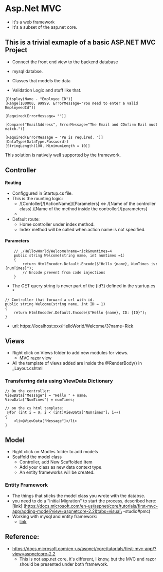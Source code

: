 # Asp.Net MVC #
- It's a web framework
- It's a subset of the asp.net core. 
## This is a trivial exmaple of a basic ASP.NET MVC Project ##
- Connect the front end view to the backend database
- mysql databse. 



- Classes that models the data
- Validation Logic and stuff like that. 

```
[Display(Name - "Employee ID")]
[Range(100000, 99999, ErrorMessage="You need to enter a valid EmployeedId")]

[Required(ErrorMessage= "")]

[Compare("EmailAddress", ErrorMessage="The Email and COnfirm Eail must match.")]

[Required(ErrorMessage = "PW is required. ")]
[DataType(DataType.Password)]
[StringLength(100, MinimumLength = 10)]
```
This solution is natively well supported by the framework. 
## Controller ##

#### Routing ####
- Configgured in Startup.cs file. 
- This is the rounting logic: 
    - /[Contoller]/[ActionName]/[Parameters] <=> /[Name of the controller class]
/[Name of the method inside the controller]/[parameters]
    - 
- Default route: 
    - Home controller under index method. 
    - Index method will be called when action name is not specified.
#### Parameters ####
```
    // ./HellowWorld/Welcome?name=rick&numtimes=4
    public string Welcome(string name, int numtimes =1)
    {
        return HtmlEncoder.Default.Encode($"Hello {name}, NumTimes is: {numTimes}");
        // Encode prevent from code injections
    }
```
* The GET query string is never part of the {id?} defined in the startup.cs *

```
// Controller that forward a url with id. 
public string Welcome(string name, int ID = 1)
{
    return HtmlEncoder.Default.Encode($"Hello {name}, ID: {ID}");
}
```
- url: https://localhost:xxx/HelloWorld/Welcome/3?name=Rick

## Views ##
- Right click on Views folder to add new modules for views. 
    - MVC razor view 
- All the template of views added are inside the @RenderBody() in _Layout.cshtml

### Transferring data using ViewData Dictionary ###
```
// On the controller: 
ViewData["Message"] = "Hello " + name;
ViewData["NumTimes"] = numTimes;

// on the cs html template:
 @for (int i = 0; i < (int)ViewData["NumTimes"]; i++)
{
    <li>@ViewData["Message"]</li>
}
```


## Model ##
- Right click on Modles folder to add models
- Scaffold the model class
    - Controller, add New Scaffolded Item
    - Add your class as new data context type. 
    - An entity frameworks will be created. 
### Entity Framework ###
- The things that sticks the model class you wrote with the databse. 
- you need to do a "Initial Migration" to start the process, described here: [link]
(https://docs.microsoft.com/en-us/aspnet/core/tutorials/first-mvc-app/adding-model?view=aspnetcore-2.2&tabs=visual\
-studio#pmc)
- Working with mysql and entity framework: 
     - [link](https://dev.mysql.com/doc/connector-net/en/connector-net-entityframework60.html)

## Reference:  ##
- https://docs.microsoft.com/en-us/aspnet/core/tutorials/first-mvc-app/?view=aspnetcore-2.2
    - This is not asp.net core, it's different, I know, but the MVC and razor 
    should be presented under both framework. 